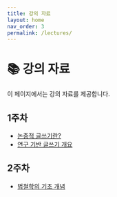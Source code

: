 ```yaml
---
title: 강의 자료
layout: home
nav_order: 3
permalink: /lectures/
---
```


# 📚 강의 자료
이 페이지에서는 강의 자료를 제공합니다.

## 1주차
- [논증적 글쓰기란?](lectures/week1.md)
- [연구 기반 글쓰기 개요](week1_research.md)

## 2주차
- [법철학의 기초 개념](week2.md)

